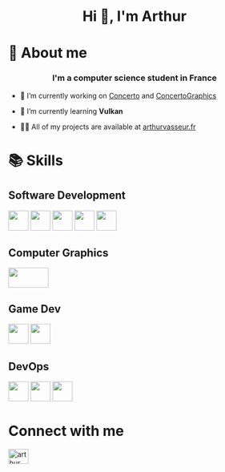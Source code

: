 <h1 align="center">Hi 👋, I'm Arthur</h1>

# 👦 About me

<h3 align="center">I'm a computer science student in France</h3>

- 🔭 I’m currently working on [Concerto](https://github.com/ArthurVasseur/Concerto) and [ConcertoGraphics](https://github.com/ArthurVasseur/ConcertoGraphics)

- 🌱 I’m currently learning **Vulkan**

- 👨‍💻 All of my projects are available at [arthurvasseur.fr](https://arthurvasseur.fr)



# 📚 Skills

## Software Development
<p align="left">
<img src="https://cdn.jsdelivr.net/gh/devicons/devicon/icons/cplusplus/cplusplus-original.svg" width="40" height="40"/>
<img src="https://cdn.jsdelivr.net/gh/devicons/devicon/icons/c/c-original.svg" width="40" height="40" />
<img src="https://cdn.jsdelivr.net/gh/devicons/devicon/icons/csharp/csharp-original.svg" width="40" height="40" />
<img src="https://cdn.jsdelivr.net/gh/devicons/devicon/icons/python/python-original.svg" width="40" height="40" />
<img src="https://cdn.jsdelivr.net/gh/devicons/devicon/icons/cmake/cmake-original.svg" width="40" height="40" />
</p>

## Computer Graphics
<p align="left">

<img src="https://static-00.iconduck.com/assets.00/vulkan-icon-512x146-yv5r6it3.png" width="80" height="40"/>
</p>

## Game Dev

<p align="left">
<img src="https://cdn.jsdelivr.net/gh/devicons/devicon/icons/unity/unity-original.svg" width="40" height="40"/>
<img src="https://cdn.jsdelivr.net/gh/devicons/devicon/icons/unrealengine/unrealengine-original.svg" width="40" height="40" />
</p>

## DevOps

<p align="left">
<img src="https://cdn.jsdelivr.net/gh/devicons/devicon/icons/docker/docker-original.svg" width="40" height="40"/>
<img src="https://cdn.jsdelivr.net/gh/devicons/devicon/icons/git/git-original.svg" width="40" height="40" />
<img src="https://cdn.jsdelivr.net/gh/devicons/devicon/icons/azure/azure-original.svg" width="40" height="40" />
</p>

# Connect with me

<p align="left">
<a href="https://linkedin.com/in/arthur vasseur" target="blank"><img align="center" src="https://raw.githubusercontent.com/rahuldkjain/github-profile-readme-generator/master/src/images/icons/Social/linked-in-alt.svg" alt="arthur vasseur" height="30" width="40" /></a>
</p>
